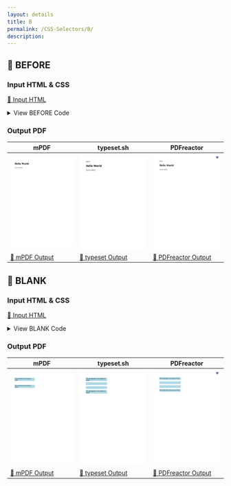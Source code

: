 ```yaml
---
layout: details
title: B
permalink: /CSS-Selectors/B/
description: 
---
```




## 🔬 BEFORE

### Input HTML & CSS

[📄 Input HTML](https://raw.githubusercontent.com/azettl/compare.html2pdf.tools/master//html/CSS%20Selectors/B/before.html)

<details>
    <summary>
        View BEFORE Code
    </summary>
    <pre><code class="hljs xml"><span class="hljs-meta">&lt;!DOCTYPE <span class="hljs-meta-keyword">html</span>&gt;</span>
<span class="hljs-comment">&lt;!-- Sample from https://css-tricks.com/almanac/selectors/a/after-and-before/ --&gt;</span>
<span class="hljs-tag">&lt;<span class="hljs-name">html</span> <span class="hljs-attr">lang</span>=<span class="hljs-string">"en"</span>&gt;</span>
    <span class="hljs-tag">&lt;<span class="hljs-name">head</span>&gt;</span>
        <span class="hljs-tag">&lt;<span class="hljs-name">style</span>&gt;</span><span class="css">
        <span class="hljs-selector-tag">div</span><span class="hljs-selector-pseudo">::before</span> {
  <span class="hljs-attribute">content</span>: <span class="hljs-string">"before"</span>;
}
        </span><span class="hljs-tag">&lt;/<span class="hljs-name">style</span>&gt;</span>
    <span class="hljs-tag">&lt;/<span class="hljs-name">head</span>&gt;</span>
    <span class="hljs-tag">&lt;<span class="hljs-name">body</span>&gt;</span>
        <span class="hljs-tag">&lt;<span class="hljs-name">div</span>&gt;</span>
            <span class="hljs-tag">&lt;<span class="hljs-name">h1</span>&gt;</span>Hello World<span class="hljs-tag">&lt;/<span class="hljs-name">h1</span>&gt;</span>    
            <span class="hljs-tag">&lt;<span class="hljs-name">p</span>&gt;</span>Test for before.<span class="hljs-tag">&lt;/<span class="hljs-name">p</span>&gt;</span>
        <span class="hljs-tag">&lt;/<span class="hljs-name">div</span>&gt;</span>
    <span class="hljs-tag">&lt;/<span class="hljs-name">body</span>&gt;</span>
<span class="hljs-tag">&lt;/<span class="hljs-name">html</span>&gt;</span></code><button class='button-code-copy'>📋 Copy Code</button></pre>
</details>

### Output PDF

| mPDF | typeset.sh | PDFreactor |
|---------|---------|---------|
| ![mPDF Preview](mpdf__html_CSS_Selectors_B_before.html.png) | ![typeset Preview](typeset__html_CSS_Selectors_B_before.html.png) | ![PDFreactor Preview](pdfreactor__html_CSS_Selectors_B_before.html.png) |
| [📕 mPDF Output](mpdf__html_CSS_Selectors_B_before.html.pdf) | [📕 typeset Output](typeset__html_CSS_Selectors_B_before.html.pdf) | [📕 PDFreactor Output](pdfreactor__html_CSS_Selectors_B_before.html.pdf) |

## 🔬 BLANK

### Input HTML & CSS

[📄 Input HTML](https://raw.githubusercontent.com/azettl/compare.html2pdf.tools/master//html/CSS%20Selectors/B/blank.html)

<details>
    <summary>
        View BLANK Code
    </summary>
    <pre><code class="hljs xml"><span class="hljs-meta">&lt;!DOCTYPE <span class="hljs-meta-keyword">html</span>&gt;</span>
<span class="hljs-comment">&lt;!-- Sample from https://css-tricks.com/almanac/selectors/b/blank/ --&gt;</span>
<span class="hljs-tag">&lt;<span class="hljs-name">html</span> <span class="hljs-attr">lang</span>=<span class="hljs-string">"en"</span>&gt;</span>
    <span class="hljs-tag">&lt;<span class="hljs-name">head</span>&gt;</span>
        <span class="hljs-tag">&lt;<span class="hljs-name">style</span>&gt;</span><span class="css">
        <span class="hljs-selector-tag">p</span> {
  <span class="hljs-attribute">min-height</span>: <span class="hljs-number">30px</span>;
  <span class="hljs-attribute">width</span>: <span class="hljs-number">250px</span>;
  <span class="hljs-attribute">background-color</span>: lightblue;
}

<span class="hljs-selector-tag">p</span><span class="hljs-selector-pseudo">:blank</span> { <span class="hljs-attribute">display</span>: none; }

<span class="hljs-selector-tag">p</span><span class="hljs-selector-pseudo">:-moz-only-whitespace</span> { <span class="hljs-attribute">display</span>: none; } <span class="hljs-comment">/* Mozilla-only pseudo-class that works like :blank will */</span>
        </span><span class="hljs-tag">&lt;/<span class="hljs-name">style</span>&gt;</span>
    <span class="hljs-tag">&lt;/<span class="hljs-name">head</span>&gt;</span>
    <span class="hljs-tag">&lt;<span class="hljs-name">body</span>&gt;</span>
        <span class="hljs-tag">&lt;<span class="hljs-name">div</span> <span class="hljs-attr">class</span>=<span class="hljs-string">"blanks"</span>&gt;</span>
            <span class="hljs-tag">&lt;<span class="hljs-name">p</span>&gt;</span>This paragraph is not empty or blank.<span class="hljs-tag">&lt;/<span class="hljs-name">p</span>&gt;</span>
            <span class="hljs-tag">&lt;<span class="hljs-name">p</span>&gt;</span><span class="hljs-comment">&lt;!--this is empty and blank --&gt;</span><span class="hljs-tag">&lt;/<span class="hljs-name">p</span>&gt;</span>
            <span class="hljs-tag">&lt;<span class="hljs-name">p</span>&gt;</span>
              
              <span class="hljs-comment">&lt;!-- this is not empty, because it has whitespace. But it is blank.--&gt;</span>
              
            <span class="hljs-tag">&lt;/<span class="hljs-name">p</span>&gt;</span>
            <span class="hljs-tag">&lt;<span class="hljs-name">p</span>&gt;</span>This paragraph is not empty or blank.<span class="hljs-tag">&lt;/<span class="hljs-name">p</span>&gt;</span>
          <span class="hljs-tag">&lt;/<span class="hljs-name">div</span>&gt;</span>
    <span class="hljs-tag">&lt;/<span class="hljs-name">body</span>&gt;</span>
<span class="hljs-tag">&lt;/<span class="hljs-name">html</span>&gt;</span></code><button class='button-code-copy'>📋 Copy Code</button></pre>
</details>

### Output PDF

| mPDF | typeset.sh | PDFreactor |
|---------|---------|---------|
| ![mPDF Preview](mpdf__html_CSS_Selectors_B_blank.html.png) | ![typeset Preview](typeset__html_CSS_Selectors_B_blank.html.png) | ![PDFreactor Preview](pdfreactor__html_CSS_Selectors_B_blank.html.png) |
| [📕 mPDF Output](mpdf__html_CSS_Selectors_B_blank.html.pdf) | [📕 typeset Output](typeset__html_CSS_Selectors_B_blank.html.pdf) | [📕 PDFreactor Output](pdfreactor__html_CSS_Selectors_B_blank.html.pdf) |


